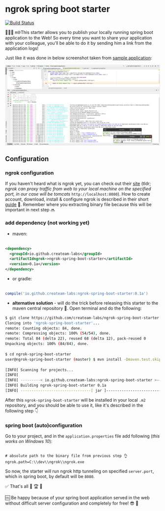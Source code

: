 # ngrok spring boot starter
[![Build Status](https://travis-ci.org/createam-labs/ngrok-spring-boot-starter.svg?branch=master)](https://travis-ci.org/createam-labs/ngrok-spring-boot-starter)


👨🏼‍💻 🔛🌐This starter allows you to publish your locally running spring boot application to the Web! So every time you want to
 share your application with your colleague, you'll be able to do it by sending him a link from the application logs!  
 
 Just like it was done in below screenshot taken from [sample application](https://github.com/createam-labs/createam-labs-sample-app):  
 
![](https://raw.githubusercontent.com/createam-labs/ngrok-spring-boot-starter/development/ngrok-sample-screenshot.png
)[]()


## Configuration
### ngrok configuration
If you haven't heard what is ngrok yet, you can check out their [site](https://ngrok.com/) (tldr; _ngrok can proxy traffic from web to your local machine on the specified port, in our case will be tomcats_ `http://localhost:8080`). How to create account, download, install & configure ngrok is described in their short [guide](https://dashboard.ngrok.com/get-started) 📄.
  Remember where you extracting binary file because this will be important in next step 🔜

### add dependency (not working yet)
- maven:
```xml

<dependency>
  <groupId>io.github.createam-labs</groupId>
  <artifactIdngrok->ngrok-spring-boot-starter</artifactId>
  <version>0.1a</version>
</dependency>

```
- or gradle:
```groovy

compile('io.github.createam-labs:ngrok-spring-boot-starter:0.1a')

````
- **alternative solution** - will do the trick before releasing this starter to the maven central repository 🤠. Open terminal and do the following:
```bash
$ git clone https://github.com/createam-labs/ngrok-spring-boot-starter.git
Cloning into 'ngrok-spring-boot-starter'...
remote: Counting objects: 84, done.
remote: Compressing objects: 100% (54/54), done.
remote: Total 84 (delta 22), reused 68 (delta 12), pack-reused 0
Unpacking objects: 100% (84/84), done.

$ cd ngrok-spring-boot-starter
user@ngrok-spring-boot-starter (master) $ mvn install -Dmaven.test.skip=true

[INFO] Scanning for projects...
[INFO]
[INFO] ---------< io.github.createam-labs:ngrok-spring-boot-starter >----------
[INFO] Building ngrok-spring-boot-starter 0.1a
[INFO] --------------------------------[ jar ]---------------------------------
```
After this `ngrok-spring-boot-starter` will be installed in your local `.m2` repository, and you should be able to use it, like it's described in the following step 👇

### spring boot (auto)configuration
Go to your project, and in the `application.properties` file add following (_this works on Windows 10_):
```properties

# absolute path to the binary file from previous step 👌
ngrok.path=C:\\dev\\ngrok\\ngrok.exe

```
So now, the starter will run ngrok http tunneling on specified `server.port`, which in spring boot, by default will be `8080`.  



✅ That's all 👏 🏆 🎉



🆒 Be happy because of your spring boot application served in the web without difficult server configuration and completely for free! 😎 🤙
